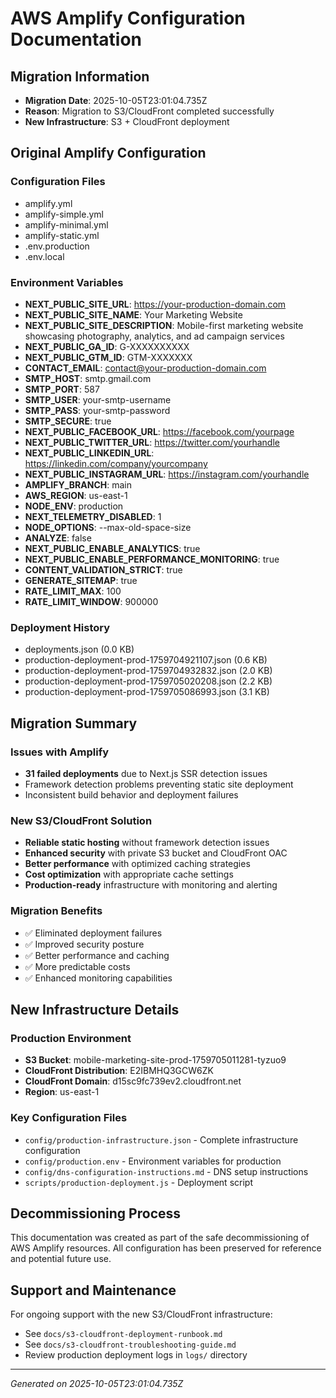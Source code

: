 # AWS Amplify Configuration Documentation

## Migration Information

- **Migration Date**: 2025-10-05T23:01:04.735Z
- **Reason**: Migration to S3/CloudFront completed successfully
- **New Infrastructure**: S3 + CloudFront deployment

## Original Amplify Configuration

### Configuration Files

- amplify.yml
- amplify-simple.yml
- amplify-minimal.yml
- amplify-static.yml
- .env.production
- .env.local

### Environment Variables

- **NEXT_PUBLIC_SITE_URL**: https://your-production-domain.com
- **NEXT_PUBLIC_SITE_NAME**: Your Marketing Website
- **NEXT_PUBLIC_SITE_DESCRIPTION**: Mobile-first marketing website showcasing
  photography, analytics, and ad campaign services
- **NEXT_PUBLIC_GA_ID**: G-XXXXXXXXXX
- **NEXT_PUBLIC_GTM_ID**: GTM-XXXXXXX
- **CONTACT_EMAIL**: contact@your-production-domain.com
- **SMTP_HOST**: smtp.gmail.com
- **SMTP_PORT**: 587
- **SMTP_USER**: your-smtp-username
- **SMTP_PASS**: your-smtp-password
- **SMTP_SECURE**: true
- **NEXT_PUBLIC_FACEBOOK_URL**: https://facebook.com/yourpage
- **NEXT_PUBLIC_TWITTER_URL**: https://twitter.com/yourhandle
- **NEXT_PUBLIC_LINKEDIN_URL**: https://linkedin.com/company/yourcompany
- **NEXT_PUBLIC_INSTAGRAM_URL**: https://instagram.com/yourhandle
- **AMPLIFY_BRANCH**: main
- **AWS_REGION**: us-east-1
- **NODE_ENV**: production
- **NEXT_TELEMETRY_DISABLED**: 1
- **NODE_OPTIONS**: --max-old-space-size
- **ANALYZE**: false
- **NEXT_PUBLIC_ENABLE_ANALYTICS**: true
- **NEXT_PUBLIC_ENABLE_PERFORMANCE_MONITORING**: true
- **CONTENT_VALIDATION_STRICT**: true
- **GENERATE_SITEMAP**: true
- **RATE_LIMIT_MAX**: 100
- **RATE_LIMIT_WINDOW**: 900000

### Deployment History

- deployments.json (0.0 KB)
- production-deployment-prod-1759704921107.json (0.6 KB)
- production-deployment-prod-1759704932832.json (2.0 KB)
- production-deployment-prod-1759705020208.json (2.2 KB)
- production-deployment-prod-1759705086993.json (3.1 KB)

## Migration Summary

### Issues with Amplify

- **31 failed deployments** due to Next.js SSR detection issues
- Framework detection problems preventing static site deployment
- Inconsistent build behavior and deployment failures

### New S3/CloudFront Solution

- **Reliable static hosting** without framework detection issues
- **Enhanced security** with private S3 bucket and CloudFront OAC
- **Better performance** with optimized caching strategies
- **Cost optimization** with appropriate cache settings
- **Production-ready** infrastructure with monitoring and alerting

### Migration Benefits

- ✅ Eliminated deployment failures
- ✅ Improved security posture
- ✅ Better performance and caching
- ✅ More predictable costs
- ✅ Enhanced monitoring capabilities

## New Infrastructure Details

### Production Environment

- **S3 Bucket**: mobile-marketing-site-prod-1759705011281-tyzuo9
- **CloudFront Distribution**: E2IBMHQ3GCW6ZK
- **CloudFront Domain**: d15sc9fc739ev2.cloudfront.net
- **Region**: us-east-1

### Key Configuration Files

- `config/production-infrastructure.json` - Complete infrastructure
  configuration
- `config/production.env` - Environment variables for production
- `config/dns-configuration-instructions.md` - DNS setup instructions
- `scripts/production-deployment.js` - Deployment script

## Decommissioning Process

This documentation was created as part of the safe decommissioning of AWS
Amplify resources. All configuration has been preserved for reference and
potential future use.

## Support and Maintenance

For ongoing support with the new S3/CloudFront infrastructure:

- See `docs/s3-cloudfront-deployment-runbook.md`
- See `docs/s3-cloudfront-troubleshooting-guide.md`
- Review production deployment logs in `logs/` directory

---

_Generated on 2025-10-05T23:01:04.735Z_
